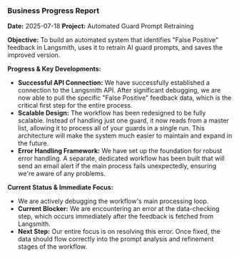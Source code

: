 ### **Business Progress Report**

**Date:** 2025-07-18
**Project:** Automated Guard Prompt Retraining

**Objective:** To build an automated system that identifies "False Positive" feedback in Langsmith, uses it to retrain AI guard prompts, and saves the improved version.

**Progress & Key Developments:**

*   **Successful API Connection:** We have successfully established a connection to the Langsmith API. After significant debugging, we are now able to pull the specific "False Positive" feedback data, which is the critical first step for the entire process.
*   **Scalable Design:** The workflow has been redesigned to be fully scalable. Instead of handling just one guard, it now reads from a master list, allowing it to process all of your guards in a single run. This architecture will make the system much easier to maintain and expand in the future.
*   **Error Handling Framework:** We have set up the foundation for robust error handling. A separate, dedicated workflow has been built that will send an email alert if the main process fails unexpectedly, ensuring we're aware of any problems.

**Current Status & Immediate Focus:**

*   We are actively debugging the workflow's main processing loop.
*   **Current Blocker:** We are encountering an error at the data-checking step, which occurs immediately after the feedback is fetched from Langsmith.
*   **Next Step:** Our entire focus is on resolving this error. Once fixed, the data should flow correctly into the prompt analysis and refinement stages of the workflow. 